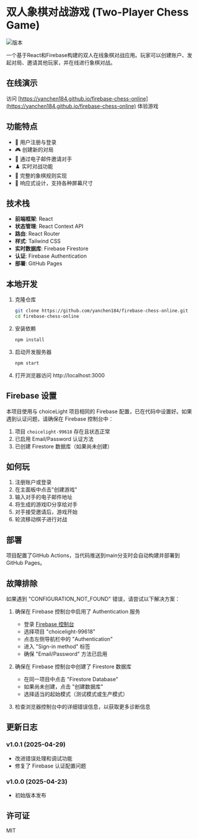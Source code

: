 # 双人象棋对战游戏 (Two-Player Chess Game)

![版本](https://img.shields.io/badge/版本-1.0.1-blue.svg)

一个基于React和Firebase构建的双人在线象棋对战应用。玩家可以创建账户、发起对局、邀请其他玩家，并在线进行象棋对战。

## 在线演示

访问 [https://yanchen184.github.io/firebase-chess-online](https://yanchen184.github.io/firebase-chess-online) 体验游戏

## 功能特点

- 📝 用户注册与登录
- 🎮 创建新的对局
- 📧 通过电子邮件邀请对手
- ♟️ 实时对战功能
- 🔄 完整的象棋规则实现
- 📱 响应式设计，支持各种屏幕尺寸

## 技术栈

- **前端框架**: React
- **状态管理**: React Context API
- **路由**: React Router
- **样式**: Tailwind CSS
- **实时数据库**: Firebase Firestore
- **认证**: Firebase Authentication
- **部署**: GitHub Pages

## 本地开发

1. 克隆仓库
   ```bash
   git clone https://github.com/yanchen184/firebase-chess-online.git
   cd firebase-chess-online
   ```

2. 安装依赖
   ```bash
   npm install
   ```

3. 启动开发服务器
   ```bash
   npm start
   ```

4. 打开浏览器访问 http://localhost:3000

## Firebase 设置

本项目使用与 choiceLight 项目相同的 Firebase 配置，已在代码中设置好。如果遇到认证问题，请确保在 Firebase 控制台中：

1. 项目 `choicelight-99618` 存在且状态正常
2. 已启用 Email/Password 认证方法
3. 已创建 Firestore 数据库（如果尚未创建）

## 如何玩

1. 注册账户或登录
2. 在主面板中点击"创建游戏"
3. 输入对手的电子邮件地址
4. 将生成的游戏ID分享给对手
5. 对手接受邀请后，游戏开始
6. 轮流移动棋子进行对战

## 部署

项目配置了GitHub Actions，当代码推送到main分支时会自动构建并部署到GitHub Pages。

## 故障排除

如果遇到 "CONFIGURATION_NOT_FOUND" 错误，请尝试以下解决方案：

1. 确保在 Firebase 控制台中启用了 Authentication 服务
   - 登录 [Firebase 控制台](https://console.firebase.google.com/)
   - 选择项目 "choicelight-99618"
   - 点击左侧导航栏中的 "Authentication"
   - 进入 "Sign-in method" 标签
   - 确保 "Email/Password" 方法已启用

2. 确保在 Firebase 控制台中创建了 Firestore 数据库
   - 在同一项目中点击 "Firestore Database"
   - 如果尚未创建，点击 "创建数据库"
   - 选择适当的起始模式（测试模式或生产模式）

3. 检查浏览器控制台中的详细错误信息，以获取更多诊断信息

## 更新日志

### v1.0.1 (2025-04-29)
- 改进错误处理和调试功能
- 修复了 Firebase 认证配置问题

### v1.0.0 (2025-04-23)
- 初始版本发布

## 许可证

MIT